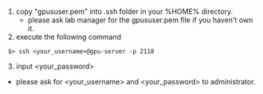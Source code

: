 1. copy "gpususer.pem" into .ssh folder in  your %HOME% directory.
   * please ask lab manager for the gpususer.pem file if you haven't own it.
2. execute the following command
 ```
  $> ssh <your_username>@gpu-server -p 2118
 ```
3. input <your_password> 
  * please ask for <your_username> and <your_password> to administrator.

 


